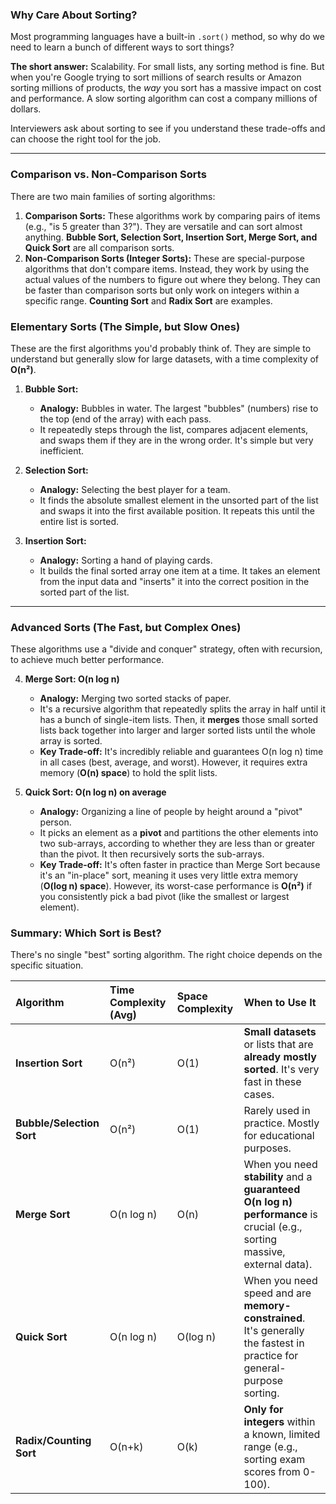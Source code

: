 ### Why Care About Sorting?

Most programming languages have a built-in `.sort()` method, so why do we need to learn a bunch of different ways to sort things?

**The short answer:** Scalability. For small lists, any sorting method is fine. But when you're Google trying to sort millions of search results or Amazon sorting millions of products, the *way* you sort has a massive impact on cost and performance. A slow sorting algorithm can cost a company millions of dollars.

Interviewers ask about sorting to see if you understand these trade-offs and can choose the right tool for the job.

---

### Comparison vs. Non-Comparison Sorts

There are two main families of sorting algorithms:

1.  **Comparison Sorts:** These algorithms work by comparing pairs of items (e.g., "is 5 greater than 3?"). They are versatile and can sort almost anything. **Bubble Sort, Selection Sort, Insertion Sort, Merge Sort, and Quick Sort** are all comparison sorts.
2.  **Non-Comparison Sorts (Integer Sorts):** These are special-purpose algorithms that don't compare items. Instead, they work by using the actual values of the numbers to figure out where they belong. They can be faster than comparison sorts but only work on integers within a specific range. **Counting Sort** and **Radix Sort** are examples.

### Elementary Sorts (The Simple, but Slow Ones)

These are the first algorithms you'd probably think of. They are simple to understand but generally slow for large datasets, with a time complexity of **O(n²)**.

1.  **Bubble Sort:**
    *   **Analogy:** Bubbles in water. The largest "bubbles" (numbers) rise to the top (end of the array) with each pass.
    *   It repeatedly steps through the list, compares adjacent elements, and swaps them if they are in the wrong order. It's simple but very inefficient.

2.  **Selection Sort:**
    *   **Analogy:** Selecting the best player for a team.
    *   It finds the absolute smallest element in the unsorted part of the list and swaps it into the first available position. It repeats this until the entire list is sorted.

3.  **Insertion Sort:**
    *   **Analogy:** Sorting a hand of playing cards.
    *   It builds the final sorted array one item at a time. It takes an element from the input data and "inserts" it into the correct position in the sorted part of the list.

---

### Advanced Sorts (The Fast, but Complex Ones)

These algorithms use a "divide and conquer" strategy, often with recursion, to achieve much better performance.

4.  **Merge Sort: O(n log n)**
    *   **Analogy:** Merging two sorted stacks of paper.
    *   It's a recursive algorithm that repeatedly splits the array in half until it has a bunch of single-item lists. Then, it **merges** those small sorted lists back together into larger and larger sorted lists until the whole array is sorted.
    *   **Key Trade-off:** It's incredibly reliable and guarantees O(n log n) time in all cases (best, average, and worst). However, it requires extra memory (**O(n) space**) to hold the split lists.

5.  **Quick Sort: O(n log n) on average**
    *   **Analogy:** Organizing a line of people by height around a "pivot" person.
    *   It picks an element as a **pivot** and partitions the other elements into two sub-arrays, according to whether they are less than or greater than the pivot. It then recursively sorts the sub-arrays.
    *   **Key Trade-off:** It's often faster in practice than Merge Sort because it's an "in-place" sort, meaning it uses very little extra memory (**O(log n) space**). However, its worst-case performance is **O(n²)** if you consistently pick a bad pivot (like the smallest or largest element).

### Summary: Which Sort is Best?

There's no single "best" sorting algorithm. The right choice depends on the specific situation.

| Algorithm       | Time Complexity (Avg) | Space Complexity | When to Use It                                                                  |
| :-------------- | :-------------------- | :--------------- | :------------------------------------------------------------------------------ |
| **Insertion Sort**| O(n²)                 | O(1)             | **Small datasets** or lists that are **already mostly sorted**. It's very fast in these cases. |
| **Bubble/Selection Sort** | O(n²)             | O(1)             | Rarely used in practice. Mostly for educational purposes.                        |
| **Merge Sort**    | O(n log n)            | O(n)             | When you need **stability** and a **guaranteed O(n log n) performance** is crucial (e.g., sorting massive, external data). |
| **Quick Sort**    | O(n log n)            | O(log n)         | When you need speed and are **memory-constrained**. It's generally the fastest in practice for general-purpose sorting. |
| **Radix/Counting Sort** | O(n+k)          | O(k)             | **Only for integers** within a known, limited range (e.g., sorting exam scores from 0-100). |
